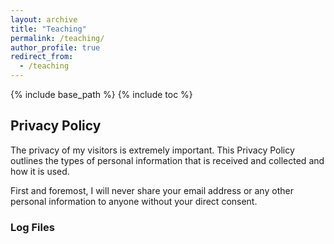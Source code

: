 ```yaml
---
layout: archive
title: "Teaching"
permalink: /teaching/
author_profile: true
redirect_from:
  - /teaching
---
```


{% include base_path %}
{% include toc %}

## Privacy Policy

The privacy of my visitors is extremely important. This Privacy Policy outlines the types of personal information that is received and collected and how it is used.

First and foremost, I will never share your email address or any other personal information to anyone without your direct consent.

### Log Files


